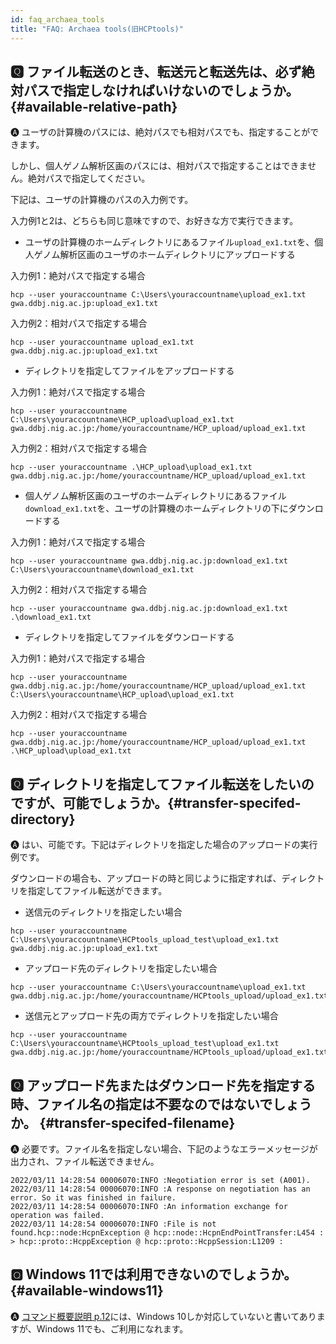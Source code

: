 ```yaml
---
id: faq_archaea_tools
title: "FAQ: Archaea tools(旧HCPtools)"
---
```



## &#x1F180; ファイル転送のとき、転送元と転送先は、必ず絶対パスで指定しなければいけないのでしょうか。{#available-relative-path}

&#x1F150; ユーザの計算機のパスには、絶対パスでも相対パスでも、指定することができます。

しかし、個人ゲノム解析区画のパスには、相対パスで指定することはできません。絶対パスで指定してください。


下記は、ユーザの計算機のパスの入力例です。

入力例1と2は、どちらも同じ意味ですので、お好きな方で実行できます。


- ユーザの計算機のホームディレクトリにあるファイル`upload_ex1.txt`を、個人ゲノム解析区画のユーザのホームディレクトリにアップロードする

入力例1：絶対パスで指定する場合
```
hcp --user youraccountname C:\Users\youraccountname\upload_ex1.txt gwa.ddbj.nig.ac.jp:upload_ex1.txt
```

入力例2：相対パスで指定する場合
```
hcp --user youraccountname upload_ex1.txt gwa.ddbj.nig.ac.jp:upload_ex1.txt
```

- ディレクトリを指定してファイルをアップロードする

入力例1：絶対パスで指定する場合
```
hcp --user youraccountname C:\Users\youraccountname\HCP_upload\upload_ex1.txt gwa.ddbj.nig.ac.jp:/home/youraccountname/HCP_upload/upload_ex1.txt
```

入力例2：相対パスで指定する場合
```
hcp --user youraccountname .\HCP_upload\upload_ex1.txt gwa.ddbj.nig.ac.jp:/home/youraccountname/HCP_upload/upload_ex1.txt
```

- 個人ゲノム解析区画のユーザのホームディレクトリにあるファイル`download_ex1.txt`を、ユーザの計算機のホームディレクトリの下にダウンロードする

入力例1：絶対パスで指定する場合
```
hcp --user youraccountname gwa.ddbj.nig.ac.jp:download_ex1.txt C:\Users\youraccountname\download_ex1.txt
```

入力例2：相対パスで指定する場合
```
hcp --user youraccountname gwa.ddbj.nig.ac.jp:download_ex1.txt .\download_ex1.txt
```

- ディレクトリを指定してファイルをダウンロードする

入力例1：絶対パスで指定する場合
```
hcp --user youraccountname gwa.ddbj.nig.ac.jp:/home/youraccountname/HCP_upload/upload_ex1.txt C:\Users\youraccountname\HCP_upload\upload_ex1.txt
```

入力例2：相対パスで指定する場合
```
hcp --user youraccountname gwa.ddbj.nig.ac.jp:/home/youraccountname/HCP_upload/upload_ex1.txt .\HCP_upload\upload_ex1.txt
```

## &#x1F180; ディレクトリを指定してファイル転送をしたいのですが、可能でしょうか。{#transfer-specifed-directory}

&#x1F150; はい、可能です。下記はディレクトリを指定した場合のアップロードの実行例です。

ダウンロードの場合も、アップロードの時と同じように指定すれば、ディレクトリを指定してファイル転送ができます。

- 送信元のディレクトリを指定したい場合
```
hcp --user youraccountname C:\Users\youraccountname\HCPtools_upload_test\upload_ex1.txt gwa.ddbj.nig.ac.jp:upload_ex1.txt
```

- アップロード先のディレクトリを指定したい場合
```
hcp --user youraccountname C:\Users\youraccountname\upload_ex1.txt gwa.ddbj.nig.ac.jp:/home/youraccountname/HCPtools_upload/upload_ex1.txt
```

- 送信元とアップロード先の両方でディレクトリを指定したい場合
```
hcp --user youraccountname C:\Users\youraccountname\HCPtools_upload_test\upload_ex1.txt gwa.ddbj.nig.ac.jp:/home/youraccountname/HCPtools_upload/upload_ex1.txt
```

## &#x1F180; アップロード先またはダウンロード先を指定する時、ファイル名の指定は不要なのではないでしょうか。 {#transfer-specifed-filename}

&#x1F150; 必要です。ファイル名を指定しない場合、下記のようなエラーメッセージが出力され、ファイル転送できません。

```
2022/03/11 14:28:54 00006070:INFO :Negotiation error is set (A001).
2022/03/11 14:28:54 00006070:INFO :A response on negotiation has an error. So it was finished in failure.
2022/03/11 14:28:54 00006070:INFO :An information exchange for operation was failed.
2022/03/11 14:28:54 00006070:INFO :File is not found.hcp::node:HcpnException @ hcp::node::HcpnEndPointTransfer:L454 :  > hcp::proto::HcppException @ hcp::proto::HcppSession:L1209 :
```

## &#x1F180; Windows 11では利用できないのでしょうか。{#available-windows11}

&#x1F150; [コマンド概要説明 p.12](HCPtools_overview_ja.pdf)には、Windows 10しか対応していないと書いてありますが、Windows 11でも、ご利用になれます。




